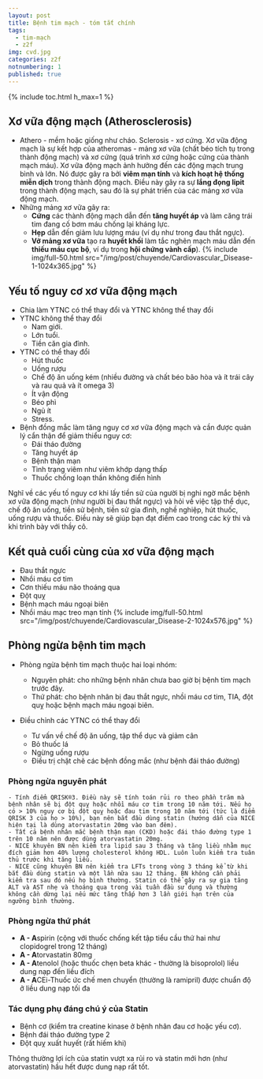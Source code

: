 ```yaml
---
layout: post
title: Bệnh tim mạch - tóm tắt chính
tags:
  - tim-mạch
  - z2f
img: cvd.jpg
categories: z2f
notnumbering: 1
published: true
---
```


{% include toc.html h_max=1 %} 

## Xơ vữa động mạch (Atherosclerosis)
- Athero - mềm hoặc giống như cháo. Sclerosis - xơ cứng. Xơ vữa động mạch là sự kết hợp của atheromas - mảng xơ vữa (chất béo tích tụ trong thành động mạch) và xơ cứng (quá trình xơ cứng hoặc cứng của thành mạch máu). Xơ vữa động mạch ảnh hưởng đến các động mạch trung bình và lớn. Nó được gây ra bởi **viêm mạn tính** và **kích hoạt hệ thống miễn dịch** trong thành động mạch. Điều này gây ra sự **lắng đọng lipit** trong thành động mạch, sau đó là sự phát triển của các mảng xơ vữa động mạch.
- Những mảng xơ vữa gây ra:
	- **Cứng** các thành động mạch dẫn đến **tăng huyết áp** và làm căng trái tim đang cố bơm máu chống lại kháng lực.
	- **Hẹp** dẫn đến giảm lưu lượng máu (ví dụ như trong đau thắt ngực).
	- **Vỡ mảng xơ vữa** tạo ra **huyết khối** làm tắc nghẽn mạch máu dẫn đến **thiếu máu cục bộ**, ví dụ trong **hội chứng vành cấp**).
{% include img/full-50.html src="/img/post/chuyende/Cardiovascular_Disease-1-1024x365.jpg" %}

## Yếu tố nguy cơ xơ vữa động mạch
- Chia làm YTNC có thể thay đổi và YTNC không thể thay đổi
- YTNC không thể thay đổi
	- Nam giới.
	- Lớn tuổi.
	- Tiền căn gia đình.
- YTNC có thể thay đổi
	- Hút thuốc
	- Uống rượu
	- Chế độ ăn uống kém (nhiều đường và chất béo bão hòa và ít trái cây và rau quả và ít omega 3)
	- Ít vận động
	- Béo phì
	- Ngủ ít
	- Stress.
- Bệnh đồng mắc làm tăng nguy cơ xơ vữa động mạch và cần được quản lý cẩn thận để giảm thiểu nguy cơ:
	- Đái tháo đường
	- Tăng huyết áp
	- Bệnh thận mạn
	- Tình trạng viêm như viêm khớp dạng thấp
	- Thuốc chống loạn thần không điển hình
<div class="alert alert-success" role="alert">
  Nghĩ về các yếu tố nguy cơ khi lấy tiền sử của người bị nghi ngờ mắc bệnh xơ vữa động mạch (như người bị đau thắt ngực) và hỏi về việc tập thể dục, chế độ ăn uống, tiền sử bệnh, tiền sử gia đình, nghề nghiệp, hút thuốc, uống rượu và thuốc. Điều này sẽ giúp bạn đạt điểm cao trong các kỳ thi và khi trình bày với thầy cô.
</div>

## Kết quả cuối cùng của xơ vữa động mạch
- Đau thắt ngực
- Nhồi máu cơ tim
- Cơn thiếu máu não thoáng qua
- Đột quỵ
- Bệnh mạch máu ngoại biên
- Nhồi máu mạc treo mạn tính 
{% include img/full-50.html src="/img/post/chuyende/Cardiovascular_Disease-2-1024x576.jpg" %}

## Phòng ngừa bệnh tim mạch
- Phòng ngừa bệnh tim mạch thuộc hai loại nhóm:
	- Nguyên phát: cho những bệnh nhân chưa bao giờ bị bệnh tim mạch trước đây.
	- Thứ phát: cho bệnh nhân bị đau thắt ngực, nhồi máu cơ tim, TIA, đột quỵ hoặc bệnh mạch máu ngoại biên.

- Điều chỉnh các YTNC có thể thay đổi
	- Tư vấn về chế độ ăn uống, tập thể dục và giảm cân
	- Bỏ thuốc lá
	- Ngừng uống rượu
	- Điều trị chặt chẽ các bệnh đồng mắc (như bệnh đái tháo đường)

### Phòng ngừa nguyên phát
	- Tính điểm QRISK®3. Điều này sẽ tính toán rủi ro theo phần trăm mà bệnh nhân sẽ bị đột quỵ hoặc nhồi máu cơ tim trong 10 năm tới. Nếu họ có > 10% nguy cơ bị đột quỵ hoặc đau tim trong 10 năm tới (tức là điểm QRISK 3 của họ > 10%), bạn nên bắt đầu dùng statin (hướng dẫn của NICE hiện tại là dùng atorvastatin 20mg vào ban đêm).
	- Tất cả bệnh nhân mắc bệnh thận mạn (CKD) hoặc đái tháo đường type 1 trên 10 năm nên được dùng atorvastatin 20mg.
	- NICE khuyên BN nên kiểm tra lipid sau 3 tháng và tăng liều nhằm mục đích giảm hơn 40% lượng cholesterol không HDL. Luôn luôn kiểm tra tuân thủ trước khi tăng liều.
	- NICE cũng khuyên BN nên kiểm tra LFTs trong vòng 3 tháng kể từ khi bắt đầu dùng statin và một lần nữa sau 12 tháng. BN không cần phải kiểm tra sau đó nếu họ bình thường. Statin có thể gây ra sự gia tăng ALT và AST nhẹ và thoáng qua trong vài tuần đầu sử dụng và thường không cần dừng lại nếu mức tăng thấp hơn 3 lần giới hạn trên của ngưỡng bình thường.

### Phòng ngừa thứ phát
- **A - A**spirin (cộng với thuốc chống kết tập tiểu cầu thứ hai như clopidogrel trong 12 tháng)
- **A - A**torvastatin 80mg
- **A - A**tenolol (hoặc thuốc chẹn beta khác - thường là bisoprolol) liều dung nạp đến liều đích
- **A - A**CEi-Thuốc ức chế men chuyển (thường là ramipril) được chuẩn độ ở liều dung nạp tối đa

### Tác dụng phụ đáng chú ý của Statin
- Bệnh cơ (kiểm tra creatine kinase ở bệnh nhân đau cơ hoặc yếu cơ).
- Bệnh đái tháo đường type 2
- Đột quỵ xuất huyết (rất hiếm khi)
<div class="alert alert-success" role="alert">
  Thông thường lợi ích của statin vượt xa rủi ro và statin mới hơn (như atorvastatin) hầu hết được dung nạp rất tốt.
</div>

